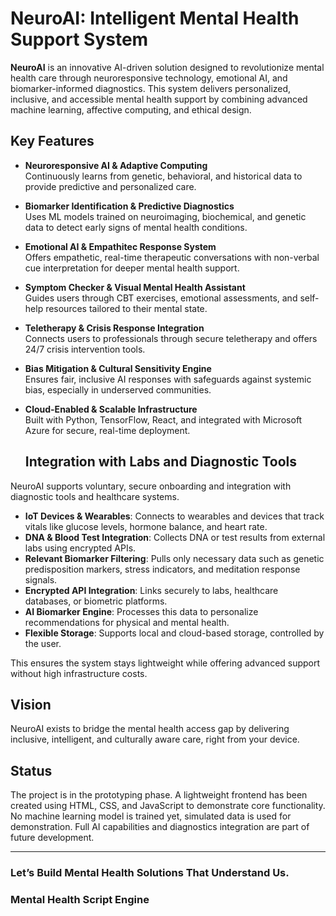 # NeuroAI: Intelligent Mental Health Support System

**NeuroAI** is an innovative AI-driven solution designed to revolutionize mental health care through neuroresponsive technology, emotional AI, and biomarker-informed diagnostics. This system delivers personalized, inclusive, and accessible mental health support by combining advanced machine learning, affective computing, and ethical design.

## Key Features

- **Neuroresponsive AI & Adaptive Computing**  
  Continuously learns from genetic, behavioral, and historical data to provide predictive and personalized care.

- **Biomarker Identification & Predictive Diagnostics**  
  Uses ML models trained on neuroimaging, biochemical, and genetic data to detect early signs of mental health conditions.

- **Emotional AI & Empathitec Response System**  
  Offers empathetic, real-time therapeutic conversations with non-verbal cue interpretation for deeper mental health support.

- **Symptom Checker & Visual Mental Health Assistant**  
  Guides users through CBT exercises, emotional assessments, and self-help resources tailored to their mental state.

- **Teletherapy & Crisis Response Integration**  
  Connects users to professionals through secure teletherapy and offers 24/7 crisis intervention tools.

- **Bias Mitigation & Cultural Sensitivity Engine**  
  Ensures fair, inclusive AI responses with safeguards against systemic bias, especially in underserved communities.

- **Cloud-Enabled & Scalable Infrastructure**  
  Built with Python, TensorFlow, React, and integrated with Microsoft Azure for secure, real-time deployment.

  ## Integration with Labs and Diagnostic Tools

NeuroAI supports voluntary, secure onboarding and integration with diagnostic tools and healthcare systems.

- **IoT Devices & Wearables**: Connects to wearables and devices that track vitals like glucose levels, hormone balance, and heart rate.
- **DNA & Blood Test Integration**: Collects DNA or test results from external labs using encrypted APIs.
- **Relevant Biomarker Filtering**: Pulls only necessary data such as genetic predisposition markers, stress indicators, and meditation response signals.
- **Encrypted API Integration**: Links securely to labs, healthcare databases, or biometric platforms.
- **AI Biomarker Engine**: Processes this data to personalize recommendations for physical and mental health.
- **Flexible Storage**: Supports local and cloud-based storage, controlled by the user.

This ensures the system stays lightweight while offering advanced support without high infrastructure costs.


## Vision

NeuroAI exists to bridge the mental health access gap by delivering inclusive, intelligent, and culturally aware care, right from your device.

## Status

The project is in the prototyping phase. A lightweight frontend has been created using HTML, CSS, and JavaScript to demonstrate core functionality. No machine learning model is trained yet, simulated data is used for demonstration. Full AI capabilities and diagnostics integration are part of future development.

---

### Let’s Build Mental Health Solutions That Understand Us.

### Mental Health Script Engine




